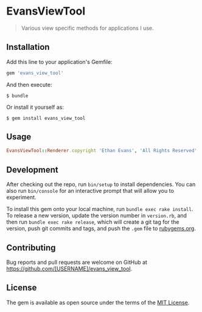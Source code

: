 # EvansViewTool

> Various view specific methods for applications I use.

## Installation

Add this line to your application's Gemfile:

```ruby
gem 'evans_view_tool'
```

And then execute:

    $ bundle

Or install it yourself as:

    $ gem install evans_view_tool

## Usage
```ruby
EvansViewTool::Renderer.copyright 'Ethan Evans', 'All Rights Reserved'
```

## Development

After checking out the repo, run `bin/setup` to install dependencies. You can also run `bin/console` for an interactive prompt that will allow you to experiment.

To install this gem onto your local machine, run `bundle exec rake install`. To release a new version, update the version number in `version.rb`, and then run `bundle exec rake release`, which will create a git tag for the version, push git commits and tags, and push the `.gem` file to [rubygems.org](https://rubygems.org).

## Contributing

Bug reports and pull requests are welcome on GitHub at https://github.com/[USERNAME]/evans_view_tool.

## License

The gem is available as open source under the terms of the [MIT License](https://opensource.org/licenses/MIT).
